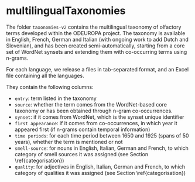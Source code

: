 # multilingualTaxonomies


The folder `taxonomies-v2` contains the multilingual taxonomy of olfactory terms developed within the ODEUROPA project. The taxonomy is available in English, French, German and Italian (with ongoing work to add Dutch and Slovenian), and has been created semi-automatically, starting from a core set of WordNet synsets and extending them with co-occurring terms using n-grams. 

For each language, we release a files in tab-separated format, and an Excel file containing all the languages.

They contain the following columns:

* `entry`: term listed in the taxonomy
* `source`: whether the term comes from the WordNet-based core taxonomy or has been obtained through n-gram co-occurrences.
* `synset`: if it comes from WordNet, which is the synset unique identifier
* `first appearance`: if it comes from co-occurrences, in which year it appeared first (if n-grams contain temporal information)
* `time periods`: for each time period between 1650 and 1925 (spans of 50 years), whether the term is mentioned or not
* `smell-source`: for nouns in English, Italian, German and French, to which category of smell sources it was assigned (see Section \ref{categorisation})
* `quality`: for adjectives in English, Italian, German and French, to which category of qualities it was assigned (see Section \ref{categorisation}) 

